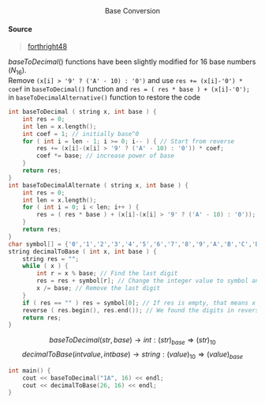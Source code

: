 <center>Base Conversion</center>

#### Source
>   [forthright48](https://forthright48.com/2015/09/euler-totient-or-phi-function.html) <br>
> 

$baseToDecimal()$ functions have been slightly modified for 16 base numbers ($N_{16}$).<br>Remove `(x[i] > '9' ? ('A' - 10) : '0')` and use `res += (x[i]-'0') * coef` in `baseToDecimal()` function and `res = ( res * base ) + (x[i]-'0');` in `baseToDecimalAlternative()` function to restore the code

```cpp
int baseToDecimal ( string x, int base ) {
    int res = 0;
    int len = x.length();
    int coef = 1; // initially base^0
    for ( int i = len - 1; i >= 0; i-- ) { // Start from reverse
        res += (x[i]-(x[i] > '9' ? ('A' - 10) : '0')) * coef;
        coef *= base; // increase power of base
    }
    return res;
}
int baseToDecimalAlternate ( string x, int base ) {
    int res = 0;
    int len = x.length();
    for ( int i = 0; i < len; i++ ) {
        res = ( res * base ) + (x[i]-(x[i] > '9' ? ('A' - 10) : '0'));
    }
    return res;
}
char symbol[] = {'0','1','2','3','4','5','6','7','8','9','A','B','C','D','E','F'};
string decimalToBase ( int x, int base ) {
    string res = "";
    while ( x ) {
        int r = x % base; // Find the last digit
        res = res + symbol[r]; // Change the integer value to symbol and append to res
        x /= base; // Remove the last digit
    }
    if ( res == "" ) res = symbol[0]; // If res is empty, that means x is 0.
    reverse ( res.begin(), res.end()); // We found the digits in reverse order.
    return res;
}
```
$$baseToDecimal(str, base) \rightarrow int: (str)_{base} \Rightarrow (str)_{10}$$
$$decimalToBase(int value, int base) \rightarrow string: (value)_{10} \Rightarrow (value)_{base}$$

```cpp
int main() {
    cout << baseToDecimal("1A", 16) << endl;
    cout << decimalToBase(26, 16) << endl;
}
```